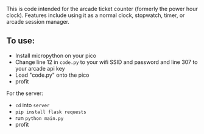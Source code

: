 This is code intended for the arcade ticket counter (formerly the power hour clock). Features include using it as a normal clock, stopwatch, timer, or arcade session manager. 

## To use:
- Install micropython on your pico
- Change line 12 in `code.py` to your wifi SSID and password and line 307 to your arcade api key
- Load "code.py" onto the pico
- profit

For the server:
- `cd` into `server`
- `pip install flask requests`
- run `python main.py`
- profit
